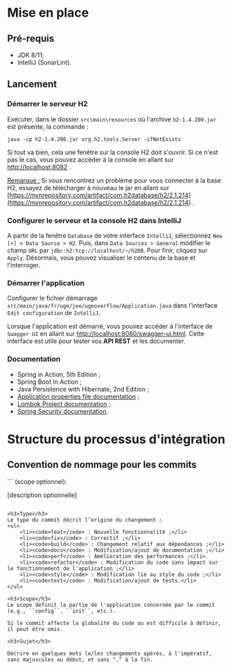 <h1>Mise en place</h1>

<h2>Pré-requis</h2>

<ul>
    <li>JDK 8/11;</li>
    <li>IntelliJ (SonarLint).</li>
</ul>

<h2>Lancement</h2>

<h3>Démarrer le serveur H2</h3>

Exécuter, dans le dossier `src\main\resources` où l'archive `h2-1.4.200.jar` est présente, la commande :

``java -cp h2-1.4.200.jar org.h2.tools.Server -ifNotExists``

Si tout va bien, cela une fenêtre sur la console H2 doit s'ouvrir. Si ce n'est pas le cas, vous pouvez accéder à la console en allant sur [http://localhost:8082](http://localhost:8082/) .

<u>Remarque :</u> Si vous rencontrez un problème pour vous connecter à la base H2, essayez de télécharger à nouveau le jar en allant sur [https://mvnrepository.com/artifact/com.h2database/h2/2.1.214](https://mvnrepository.com/artifact/com.h2database/h2/2.1.214) .

<h3>Configurer le serveur et la console H2 dans IntelliJ</h3>

A partir de la fenêtre `Database` de votre interface `IntelliJ`, sélectionnez `New [+] > Data Source > H2`. Puis, dans `Data Sources > General` modifier le champ `URL` par `jdbc:h2:tcp://localhost/~/h2DB`. Pour finir, cliquez sur `Apply`. Désormais, vous pouvez visualiser le contenu de la base et l'interroger. 

<h3>Démarrer l'application</h3>

Configurer le fichier démarrage `src/main/java/fr/uge/jee/ugeoverflow/Application.java` dans l'interface `Edit configuration` de `IntelliJ`.

Lorsque l'application est démarré, vous pouvez accéder à l'interface de `Swagger UI` en allant sur [http://localhost:8080/swagger-ui.html](http://localhost:8080/swagger-ui.html). 
Cette interface est utile pour tester vos **API REST** et les documenter.

<h3>Documentation</h3>
<ul>
    <li>Spring in Action, 5th Edition ;</li>
    <li>Spring Boot In Action ;</li>
    <li>Java Persistence with Hibernate, 2nd Edition ;</li>
    <li><a href="https://docs.spring.io/spring-boot/docs/current/reference/html/application-properties.html">Application properties file documentation</a> ;
    <li><a href="https://projectlombok.org/features/">Lombok Project documentation</a> ;</li>
    <li><a href="https://docs.spring.io/spring-security/site/docs/4.2.3.RELEASE/reference/htmlsingle/">Spring Security documentation</a>.</li>
</ul>

<h1>Structure du processus d'intégration</h1>

<h2>Convention de nommage pour les commits</h2>
```
<type>(scope optionnel): <sujet>

[description optionnelle]
```

<h3>Type</h3>
Le type du commit décrit l’origine du changement :
<ul>
    <li><code>feat</code> : Nouvelle fonctionnalité ;</li>
    <li><code>fix</code> : Correctif ;</li>
    <li><code>build</code> : Changement relatif aux dépendances ;</li>
    <li><code>docs</code> : Modification/ajout de documentation ;</li>
    <li><code>perf</code> : Amélioration des performances ;</li>
    <li><code>refactor</code> : Modification du code sans impact sur le fonctionnement de l'application ;</li>
    <li><code>style</code> : Modification lié au style du code ;</li>
    <li><code>test</code> : Modification/ajout de tests.</li>
</ul>

<h3>Scope</h3>
Le scope définit la partie de l'application concernée par le commit (e.g., ``config``, ``init``, etc.).

Si le commit affecte la globalité du code ou est difficile à définir, il peut être omis. 

<h3>Sujet</h3>

Décrire en quelques mots le/les changements opérés, à l'impératif, sans majuscules au début, et sans "." à la fin.
